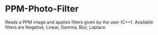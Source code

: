 # PPM-Photo-Filter
Reads a PPM image and applies filters given by the user (C++). Available filters are Negative, Linear, Gamma, Blur, Laplace
